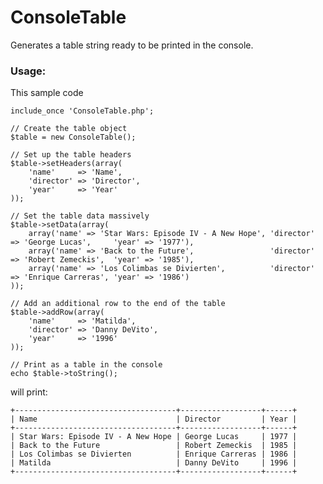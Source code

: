 # ConsoleTable

Generates a table string ready to be printed in the console.

### Usage:

This sample code

    include_once 'ConsoleTable.php';

    // Create the table object
    $table = new ConsoleTable();

    // Set up the table headers
    $table->setHeaders(array(
        'name'     => 'Name',
        'director' => 'Director',
        'year'     => 'Year'
    ));

    // Set the table data massively
    $table->setData(array(
        array('name' => 'Star Wars: Episode IV - A New Hope', 'director' => 'George Lucas',     'year' => '1977'),
        array('name' => 'Back to the Future',                 'director' => 'Robert Zemeckis',  'year' => '1985'),
        array('name' => 'Los Colimbas se Divierten',          'director' => 'Enrique Carreras', 'year' => '1986')
    ));

    // Add an additional row to the end of the table
    $table->addRow(array(
        'name'     => 'Matilda',
        'director' => 'Danny DeVito',
        'year'     => '1996'
    ));

    // Print as a table in the console
    echo $table->toString();

will print:

    +------------------------------------+------------------+------+
    | Name                               | Director         | Year |
    +------------------------------------+------------------+------+
    | Star Wars: Episode IV - A New Hope | George Lucas     | 1977 |
    | Back to the Future                 | Robert Zemeckis  | 1985 |
    | Los Colimbas se Divierten          | Enrique Carreras | 1986 |
    | Matilda                            | Danny DeVito     | 1996 |
    +------------------------------------+------------------+------+

